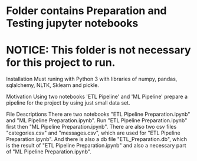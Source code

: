 # Folder contains Preparation and Testing jupyter notebooks

# NOTICE: This folder is not necessary for this project to run.

Installation
Must runing with Python 3 with libraries of numpy, pandas, sqlalchemy, NLTK, Sklearn and pickle.

Motivation
Using two notebooks 'ETL Pipeline' and 'ML Pipeline' prepare a pipeline for the project by using just small data set.

File Descriptions
There are two notebooks "ETL Pipeline Preparation.ipynb" and "ML Pipeline Preparation.ipynb". Run "ETL Pipeline Preparation.ipynb" first then "ML Pipeline Preparation.ipynb". There are also two csv files "categories.csv" and "messages.csv", which are used for "ETL Pipeline Preparation.ipynb". And there is also a db file "ETL_Preparation.db", which is the result of "ETL Pipeline Preparation.ipynb" and also a necessary part of "ML Pipeline Preparation.ipynb".

